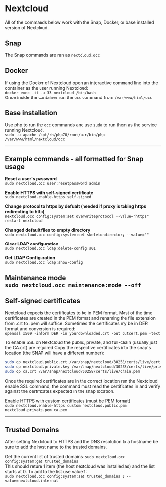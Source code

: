 # Nextcloud

All of the commands below work with the Snap, Docker, or base installed version of Nextcloud.  

## Snap

The Snap commands are ran as `nextcloud.occ`

## Docker

If using the Docker of Nextcloud open an interactive command line into the container as the user running Nextcloud:  
`docker exec -it -u 33 nextcloud /bin/bash`  
Once inside the container run the `occ` command from `/var/www/html/occ`

## Base installation

Use php to run the `occ` commands and use `sudo` to run them as the service running Nextcloud.  
`sudo -u apache /opt/rh/php70/root/usr/bin/php /var/www/html/nextcloud/occ`

----

## Example commands - all formatted for Snap usage

**Reset a user's password**  
`sudo nextcloud.occ user:resetpassword admin`  

**Enable HTTPS with self-signed certificate**  
`sudo nextcloud.enable-https self-signed`

**Change protocol to https by defualt (needed if proxy is taking https redirecting to http)**  
`nextcloud.occ config:system:set overwriteprotocol --value="https"`  
`restart nextcloud`  

**Changed default files to empty directory**  
`sudo nextcloud.occ config:system:set skeletondirectory --value=""`

**Clear LDAP configuration**  
`sudo nextcloud.occ ldap:delete-config s01`

**Get LDAP Configuration**  
`sudo nextcloud.occ ldap:show-config`  

**Maintenance mode**  
`sudo nextcloud.occ maintenance:mode --off`  
----

## Self-signed certificates

Nextcloud expects the certificates to be in PEM format.  Most of the time certificates are created in the PEM format and renaming the file extension from .crt to .pem will suffice. Sometimes the certificates my be in DER format and conversion is required:  
`openssl x509 -inform DER -in yourdownloaded.crt -out outcert.pem -text`

To enable SSL on Nextcloud the public, private, and full-chain (usually just the CA.crt) are required Copy the respective certificates into the snap's location (the SNAP will have a different number):

```bash
sudo cp nextcloud.public.crt /var/snap/nextcloud/30258/certs/live/cert.pem
sudo cp nextcloud.private.key /var/snap/nextcloud/30258/certs/live/privkey.pem
sudo cp ca.crt /var/snap/nextcloud/30258/certs/live/chain.pem
```

Once the required certificates are in the correct location run the Nextcloud enable SSL command, the command must read the certificates in and verify against the certificates expected in the snap location.

Enable HTTPS with custom certificates (must be PEM format)  
`sudo nextcloud.enable-https custom nextcloud.public.pem nextcloud.private.pem ca.pem`

----

## Trusted Domains

After setting Nextcloud to HTTPS and the DNS resolution to a hostname be sure to add the host name to the trusted domains.

Get the current list of trusted domains:
`sudo nextcloud.occ config:system:get trusted_domains`  
This should return 1 item (the host nextcloud was installed as) and the list starts at 0.  To add to the list use value 1:  
`sudo nextcloud.occ config:system:set trusted_domains 1 --value=nextcloud.internal`  
